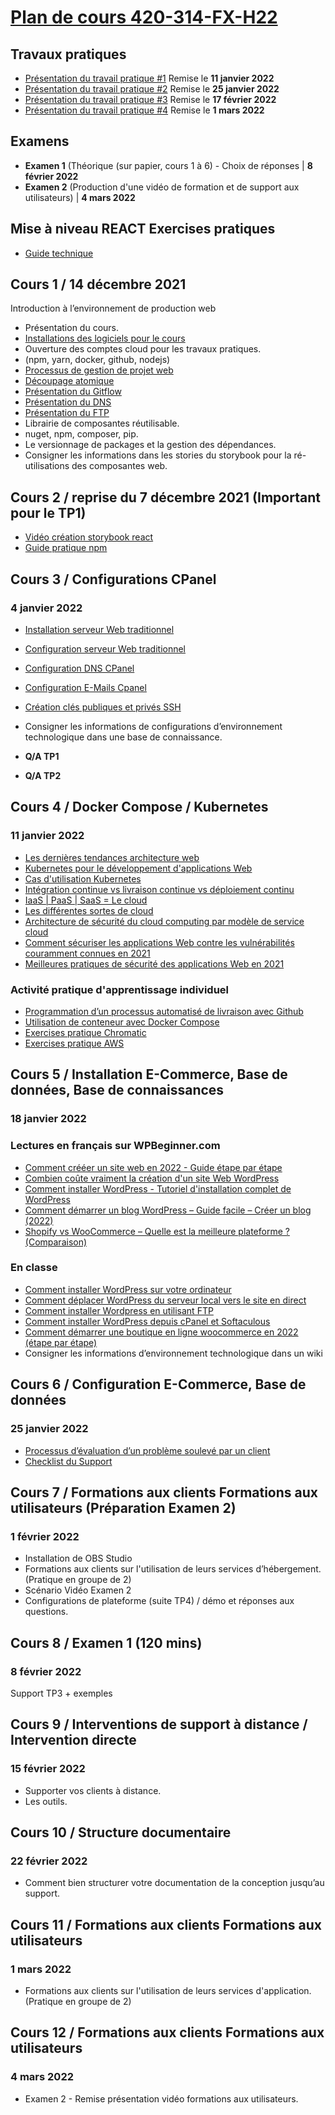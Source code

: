 # [Plan de cours 420-314-FX-H22](https://github.com/PLDubeFormation/420-314-FX-H22/blob/master/Plan%20cours%20420-314-FX%20H22.pdf)

## Travaux pratiques

- [Présentation du travail pratique #1](https://github.com/PLDubeFormation/420-314-FX-H22/blob/master/TP1/420-314-FX-H22-TP1.pdf) Remise le **11 janvier 2022**
- [Présentation du travail pratique #2](https://github.com/PLDubeFormation/420-314-FX-H22/blob/master/TP2/420-314-FX-H22-TP2.pdf) Remise le **25 janvier 2022**
- [Présentation du travail pratique #3](https://github.com/PLDubeFormation/420-314-FX-H22/blob/master/TP3/420-314-FX-H22-TP3.pdf) Remise le **17 février 2022**
- [Présentation du travail pratique #4](https://github.com/PLDubeFormation/420-314-FX-H22/blob/master/TP4/420-314-FX-H22-TP4.pdf) Remise le **1 mars 2022**

## Examens

- **Examen 1** (Théorique (sur papier, cours 1 à 6) - Choix de réponses | **8 février 2022**
- **Examen 2** (Production d'une vidéo de formation et de support aux utilisateurs) | **4 mars 2022**

## Mise à niveau REACT Exercises pratiques

- [Guide technique](https://github.com/PLDubeFormation/blueprintjs-with-react)

## Cours 1 / 14 décembre 2021 ## 
Introduction à l’environnement de production web

- Présentation du cours.
- [Installations des logiciels pour le cours](https://github.com/PLDubeFormation/420-314-FX-H22/blob/master/Pr%C3%A9paration%20de%20l%E2%80%99environnement%20de%20travail.pdf) 
- Ouverture des comptes cloud pour les travaux pratiques. 
- (npm, yarn, docker, github, nodejs)
- [Processus de gestion de projet web](https://github.com/PLDubeFormation/420-314-FX-H22/blob/master/Cours%201/Processus%20Mise%20en%20Production.pdf)
- [Découpage atomique](https://github.com/PLDubeFormation/420-314-FX-H22/blob/master/Cours%201/Component%20Driven.pdf) 
- [Présentation du Gitflow](https://github.com/PLDubeFormation/420-314-FX-H22/blob/master/Cours%201/GIT.pdf)
- [Présentation du DNS](https://github.com/PLDubeFormation/420-314-FX-H22/blob/master/Cours%201/GIT.pdf)
- [Présentation du FTP](https://github.com/PLDubeFormation/420-314-FX-H22/blob/master/Cours%201/FTP.pdf)
- Librairie de composantes réutilisable.
- nuget, npm, composer, pip.
- Le versionnage de packages et la gestion des dépendances.
- Consigner les informations dans les stories du storybook pour la ré-utilisations des composantes web.

## Cours 2 / reprise du 7 décembre 2021 (Important pour le TP1) ## 
- [Vidéo création storybook react](https://webarchitek.ca/formations/React-Storybook.zip)
- [Guide pratique npm](Guides%20Technique/npm_guide_technique.md)


## Cours 3 / Configurations CPanel
### 4 janvier 2022

- [Installation serveur Web traditionnel](https://docs.cpanel.net/cpanel/) 
- [Configuration serveur Web traditionnel](https://docs.cpanel.net/cpanel/domains/domains/)  
- [Configuration DNS CPanel](https://docs.cpanel.net/whm/dns-functions/dns-zone-manager/) 
- [Configuration E-Mails Cpanel](https://docs.cpanel.net/cpanel/email/) 
- [Création clés publiques et privés SSH](https://docs.cpanel.net/cpanel/security/ssh-access/)
- Consigner les informations de configurations d’environnement technologique dans une base de connaissance.

- **Q/A TP1**
- **Q/A TP2**


## Cours 4 / Docker Compose / Kubernetes
### 11 janvier 2022

- [Les dernières tendances architecture web](https://github.com/PLDubeFormation/420-314-FX-H22/blob/master/Cours%204/Architecture%20Application%202022.pdf)
- [Kubernetes pour le développement d'applications Web](https://github.com/PLDubeFormation/420-314-FX-H22/blob/master/Cours%204/Kubernetes%20pour%20le%20d%C3%A9veloppement%20d'applications%20Web.pdf)
- [Cas d'utilisation Kubernetes](https://github.com/PLDubeFormation/420-314-FX-H22/blob/master/Cours%204/Kubernetes%20Cas%20d'utilisation.pdf)
- [Intégration continue vs livraison continue vs déploiement continu](https://github.com/PLDubeFormation/420-314-FX-H22/blob/master/Cours%204/Int%C3%A9gration%20continue%20vs%20livraison%20continue%20vs%20d%C3%A9ploiement%20continu.pdf)
- [IaaS | PaaS | SaaS = Le cloud](https://github.com/PLDubeFormation/420-314-FX-H22/blob/master/Cours%204/IaaS%20PaaS%20SaaS%20Le%20cloud.pdf)
- [Les différentes sortes de cloud](https://github.com/PLDubeFormation/420-314-FX-H22/blob/master/Cours%204/Les%20diff%C3%A9rentes%20sortes%20de%20cloud.pdf)
- [Architecture de sécurité du cloud computing par modèle de service cloud](https://github.com/PLDubeFormation/420-314-FX-H22/blob/master/Cours%204/Architecture%20S%C3%A9curit%C3%A9%20Cloud.pdf)
- [Comment sécuriser les applications Web contre les vulnérabilités couramment connues en 2021](https://github.com/PLDubeFormation/420-314-FX-H22/blob/master/Cours%204/Comment%20s%C3%A9curiser%20les%20applications%20Web%20contre%20les%20vuln%C3%A9rabilit%C3%A9s%20couramment%20connues%20en%202021.pdf)
- [Meilleures pratiques de sécurité des applications Web en 2021](https://github.com/PLDubeFormation/420-314-FX-H22/blob/master/Cours%204/Meilleures%20pratiques%20de%20s%C3%A9curit%C3%A9%20des%20applications%20Web%20en%202021.pdf)

### Activité pratique d'apprentissage individuel

- [Programmation d’un processus automatisé de livraison avec Github](Guides%20Technique/ci-cd.md)
- [Utilisation de conteneur avec Docker Compose](Guides%20Technique/docker_compose.md)
- [Exercises pratique Chromatic](https://www.chromatic.com/docs/github-actions)
- [Exercises pratique AWS](https://aws.amazon.com/getting-started/hands-on/build-react-app-amplify-graphql/)

## Cours 5 / Installation E-Commerce, Base de données, Base de connaissances
### 18 janvier 2022

### Lectures en français sur WPBeginner.com

- [Comment crééer un site web en 2022 - Guide étape par étape](https://www-wpbeginner-com.translate.goog/guides/?_x_tr_sl=auto&_x_tr_tl=fr&_x_tr_hl=en)
- [Combien coûte vraiment la création d'un site Web WordPress](https://www-wpbeginner-com.translate.goog/beginners-guide/how-much-does-it-cost-to-build-a-wordpress-website/?_x_tr_sl=auto&_x_tr_tl=fr&_x_tr_hl=en)
- [Comment installer WordPress - Tutoriel d'installation complet de WordPress](https://www-wpbeginner-com.translate.goog/how-to-install-wordpress/?_x_tr_sl=auto&_x_tr_tl=fr&_x_tr_hl=en)
- [Comment démarrer un blog WordPress – Guide facile – Créer un blog (2022)](https://www-wpbeginner-com.translate.goog/start-a-wordpress-blog/?_x_tr_sl=auto&_x_tr_tl=fr&_x_tr_hl=en)
- [Shopify vs WooCommerce – Quelle est la meilleure plateforme ? (Comparaison)](https://www-wpbeginner-com.translate.goog/opinion/shopify-vs-woocommerce-which-is-the-better-platform-comparison/?_x_tr_sl=auto&_x_tr_tl=fr&_x_tr_hl=en)

### En classe

- [Comment installer WordPress sur votre ordinateur](Cours%205/Comment%20installer%20WordPress%20sur%20votre%20ordinateur.pdf)
- [Comment déplacer WordPress du serveur local vers le site en direct](Cours%205/Comment%20déplacer%20WordPress%20du%20serveur%20local%20vers%20le%20site%20en%20direct.pdf)
- [Comment installer Wordpress en utilisant FTP](Cours%205/Comment%20installer%20Wordpress%20en%20utilisant%20FTP.pdf)
- [Comment installer WordPress depuis cPanel et Softaculous](Cours%205/Comment%20installer%20WordPress%20depuis%20cPanel%20et%20Softaculous.pdf)
- [Comment démarrer une boutique en ligne woocommerce en 2022 (étape par étape)](https://www-wpbeginner-com.translate.goog/wp-tutorials/how-to-start-an-online-store/?_x_tr_sl=auto&_x_tr_tl=fr&_x_tr_hl=en)
- Consigner les informations d’environnement technologique dans un wiki

## Cours 6 / Configuration E-Commerce, Base de données
### 25 janvier 2022

- [Processus d’évaluation d’un problème soulevé par un client](Cours%206/ProcessusSupport.md)
- [Checklist du Support](Cours%206/ChecklistSupport.md)

## Cours 7 / Formations aux clients Formations aux utilisateurs (Préparation Examen 2)
### 1 février 2022

- Installation de OBS Studio
- Formations aux clients sur l'utilisation de leurs services d’hébergement. (Pratique en groupe de 2)
- Scénario Vidéo Examen 2
- Configurations de plateforme (suite TP4) / démo et réponses aux questions.

## Cours 8 / Examen 1 (120 mins) 
### 8 février 2022
Support TP3 + exemples

## Cours 9 / Interventions de support à distance / Intervention directe
### 15 février 2022

- Supporter vos clients à distance. 
- Les outils.

## Cours 10 / Structure documentaire
### 22 février 2022

- Comment bien structurer votre documentation de la conception jusqu’au support.

## Cours 11 / Formations aux clients Formations aux utilisateurs
### 1 mars 2022

- Formations aux clients sur l'utilisation de leurs services d'application. (Pratique en groupe de 2)

## Cours 12 / Formations aux clients Formations aux utilisateurs
### 4 mars 2022

- Examen 2 - Remise présentation vidéo formations aux utilisateurs.

